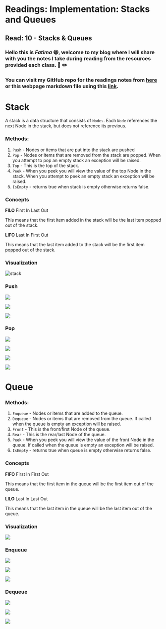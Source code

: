 # Readings: Implementation: Stacks and Queues
## Read: 10 - Stacks & Queues
### Hello this is ***Fatima*** :smile:, welcome to my blog where I will share with you the notes I take during reading from the resources provided each class. :closed_book: :pencil2:
### You can visit my GitHub repo for the readings notes from [here](https://github.com/fati-ma/reading-notes-401) or this webpage markdown file using this [link](https://github.com/fati-ma/reading-notes-401/blob/main/read-10.md).


# Stack

A stack is a data structure that consists of `Nodes`. Each `Node` references the next Node in the stack, but does not reference its previous.

### Methods:

1. `Push` - Nodes or items that are put into the stack are pushed
2. `Pop` - Nodes or items that are removed from the stack are popped. When you attempt to pop an empty stack an exception will be raised.
3. `Top` - This is the top of the stack.
4. `Peek` - When you peek you will view the value of the top Node in the stack. When you attempt to peek an empty stack an exception will be raised.
5. `IsEmpty` - returns true when stack is empty otherwise returns false.


### Concepts

**FILO**
First In Last Out

This means that the first item added in the stack will be the last item popped out of the stack.


**LIFO**
Last In First Out

This means that the last item added to the stack will be the first item popped out of the stack.


### Visualization

![stack](https://codefellows.github.io/common_curriculum/data_structures_and_algorithms/Code_401/class-10/resources/images/stack1.PNG)


### Push

![](https://codefellows.github.io/common_curriculum/data_structures_and_algorithms/Code_401/class-10/resources/images/pushStack1.PNG)

![](https://codefellows.github.io/common_curriculum/data_structures_and_algorithms/Code_401/class-10/resources/images/pushStack2.PNG)

![](https://codefellows.github.io/common_curriculum/data_structures_and_algorithms/Code_401/class-10/resources/images/pushStack3.PNG)


### Pop

![](https://codefellows.github.io/common_curriculum/data_structures_and_algorithms/Code_401/class-10/resources/images/popStack1.PNG)

![](https://codefellows.github.io/common_curriculum/data_structures_and_algorithms/Code_401/class-10/resources/images/popStack2.PNG)

![](https://codefellows.github.io/common_curriculum/data_structures_and_algorithms/Code_401/class-10/resources/images/popStack3.PNG)

![](https://codefellows.github.io/common_curriculum/data_structures_and_algorithms/Code_401/class-10/resources/images/popStack4.PNG)



# Queue

### Methods:

1. `Enqueue` - Nodes or items that are added to the queue.
2. `Dequeue` - Nodes or items that are removed from the queue. If called when the queue is empty an exception will be raised.
3. `Front` - This is the front/first Node of the queue.
4. `Rear` - This is the rear/last Node of the queue.
5. `Peek` - When you peek you will view the value of the front Node in the queue. If called when the queue is empty an exception will be raised.
6. `IsEmpty` - returns true when queue is empty otherwise returns false.


### Concepts

**FIFO**
First In First Out

This means that the first item in the queue will be the first item out of the queue.

**LILO**
Last In Last Out

This means that the last item in the queue will be the last item out of the queue.


### Visualization

![](https://codefellows.github.io/common_curriculum/data_structures_and_algorithms/Code_401/class-10/resources/images/Queue.PNG)


### Enqueue

![](https://codefellows.github.io/common_curriculum/data_structures_and_algorithms/Code_401/class-10/resources/images/Enqueue1.PNG)

![](https://codefellows.github.io/common_curriculum/data_structures_and_algorithms/Code_401/class-10/resources/images/Enqueue2.PNG)

![](https://codefellows.github.io/common_curriculum/data_structures_and_algorithms/Code_401/class-10/resources/images/Enqueue3.PNG)


### Dequeue

![](https://codefellows.github.io/common_curriculum/data_structures_and_algorithms/Code_401/class-10/resources/images/Dequeue1.PNG)

![](https://codefellows.github.io/common_curriculum/data_structures_and_algorithms/Code_401/class-10/resources/images/Dequeue2.PNG)

![](https://codefellows.github.io/common_curriculum/data_structures_and_algorithms/Code_401/class-10/resources/images/Dequeue3.PNG)




